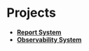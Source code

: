 # Projects

- **[Report System](./report_system/report_system.md)**
- **[Observability System](./observability_system/observability_system.md)**
